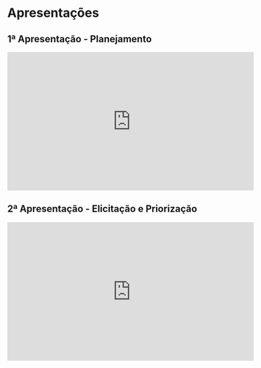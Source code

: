 # Apresentações

## 1ª Apresentação - Planejamento

<iframe width="560" height="315" src="https://www.youtube.com/embed/S7FheCUsLVU" frameborder="0" allow="accelerometer; autoplay; clipboard-write; encrypted-media; gyroscope; picture-in-picture" allowfullscreen></iframe>


## 2ª Apresentação - Elicitação e Priorização

<iframe width="560" height="315" src="https://www.youtube.com/embed/NSzGEyUy240" frameborder="0" allow="accelerometer; autoplay; clipboard-write; encrypted-media; gyroscope; picture-in-picture" allowfullscreen></iframe>
